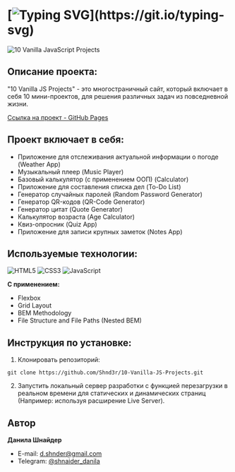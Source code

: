 # [![Typing SVG](https://readme-typing-svg.demolab.com?font=Fira+Code&size=30&pause=1000&width=650&lines=Проект:+"10+Vanilla+JS+Projects")](https://git.io/typing-svg)

![10 Vanilla JavaScript Projects](https://github.com/Shnd3r/10-Vanilla-JS-Projects/assets/116545792/873f4901-b803-4560-8777-7837de39110e)

## Описание проекта:
"10 Vanilla JS Projects" - это многостраничный сайт, который включает в себя 10 мини-проектов, для решения различных задач из повседневной жизни.

[Ссылка на проект - GitHub Pages](https://shnd3r.github.io/10-Vanilla-JS-Projects/)

## Проект включает в себя:
- Приложение для отслеживания актуальной информации о погоде (Weather App)
- Музыкальный плеер (Music Player)
- Базовый калькулятор (с применением ООП) (Calculator)
- Приложение для составления списка дел (To-Do List)
- Генератор случайных паролей (Random Password Generator)
- Генератор QR-кодов (QR-Code Generator) 
- Генератор цитат (Quote Generator)
- Калькулятор возраста (Age Calculator)
- Квиз-опросник (Quiz App)
- Приложение для записи крупных заметок (Notes App)

## Используемые технологии:
![HTML5](https://img.shields.io/badge/html5-%23E34F26.svg?style=for-the-badge&logo=html5&logoColor=white) 
![CSS3](https://img.shields.io/badge/css3-%231572B6.svg?style=for-the-badge&logo=css3&logoColor=white)
![JavaScript](https://img.shields.io/badge/javascript-%23323330.svg?style=for-the-badge&logo=javascript&logoColor=%23F7DF1E)

**С применением:**
* Flexbox
* Grid Layout
* BEM Methodology
* File Structure and File Paths (Nested BEM)

## Инструкция по установке: 
1. Клонировать репозиторий:
```
git clone https://github.com/Shnd3r/10-Vanilla-JS-Projects.git
```
2. Запустить локальный сервер разработки с функцией перезагрузки в реальном времени для статических и динамических страниц (Например: используя расширение Live Server).

## Автор

**Данила Шнайдер**

- E-mail: [d.shnder@gmail.com](mailto:d.shnder@gmail.com)
- Telegram: [@shnaider_danila](https://t.me/shnaider_danila)
